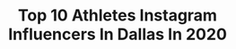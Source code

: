 ---
title: Top 10 Athletes Instagram Influencers In Dallas In 2020
description: >-
  Find top athletes Instagram influencers in Dallas in 2020. Most popular hashtags: #athlete #quarantine #dallas #love.
platform: Instagram
profiles:
  - username: "keriganpikefit"
    fullname: >-
      Kerigan Pike
    location: "United States"
    followers: 152715
    engagement: 316
    commentsToLikes: 0.011150
    id: ck5zyattx9jj70i14oqwv4zo4
    verified: false
    hashtags: "#fckcovid19, #teamhh, #itsmyauxnowbitches, #justcbd"
  - username: "helen_maroulis"
    fullname: >-
      Helen Maroulis
    location: "United States"
    followers: 183397
    engagement: 518
    commentsToLikes: 0.010723
    id: ck0ucpdiwhg340i19mksfldri
    verified: true
    hashtags: "#womenswrestling, #clinic, #days, #salon"
  - username: "briana_nichols_"
    fullname: >-
      Briana Nichols
    location: "United States"
    followers: 29992
    engagement: 104
    commentsToLikes: 0.048204
    id: ck8t3shct4bk90j788z0lqn9g
    verified: false
    hashtags: "#pizza, #fbf, #quarantinelife, #gymlife"
  - username: "breezylu"
    fullname: >-
      Bree'Anna Lucero
    location: "United States"
    followers: 6621
    engagement: 408
    commentsToLikes: 0.021424
    id: ck5cd522rijuy0i112xkqmg3l
    verified: false
    hashtags: ""
  - username: "nelson_isle"
    fullname: >-
      ROBERT NELSON JR
    location: "United States"
    followers: 37522
    engagement: 155
    commentsToLikes: 0.055829
    id: ck13cvi352ded0i19g2htbe6w
    verified: true
    hashtags: "#bodybuiider, #houstontexans, #blackhistorymonth, #mcclaren"
  - username: "adebruindancer"
    fullname: >-
      Alyssa Debruin
    location: "United States"
    followers: 19580
    engagement: 234
    commentsToLikes: 0.130491
    id: ck6u0hvdafsk60j71fvxqej09
    verified: false
    hashtags: "#repost, #bebold, #teamwork, #groovyvibes"
  - username: "ballerina_posed"
    fullname: >-
      Ballerina Posed
    location: "United States"
    followers: 38256
    engagement: 141
    commentsToLikes: 0.011786
    id: ck14hncdyb6r80i1909i2bzuh
    verified: false
    hashtags: "#pointeshoes, #dancegrammers, #photography, #goals"
  - username: "tylerharmon"
    fullname: >-
      TYLER DEAN HARMON
    location: "United States"
    followers: 24897
    engagement: 422
    commentsToLikes: 0.063616
    id: ck14hdx719u1x0i192xuv1m9w
    verified: false
    hashtags: "#bringithome, #buckethat, #sandiego, #nxlworldcup"
  - username: "eugeneaesthetics"
    fullname: >-
      Eugene | Personal Trainer
    location: "United States"
    followers: 111711
    engagement: 164
    commentsToLikes: 0.056540
    id: ck8t1om2bwgei0j782gq3n60h
    verified: false
    hashtags: "#sixpackabs, #jacked, #fitnessgoals, #fitsporation"
  - username: "giovanni._.ciolino"
    fullname: >-
      Giovanni Ciolino
    location: "United States"
    followers: 9048
    engagement: 899
    commentsToLikes: 0.519886
    id: ck6u1irqglz750j715d3xbmev
    verified: false
    hashtags: "#harrypotter, #vitaminsforkids, #grateful, #headsetgaming"
---